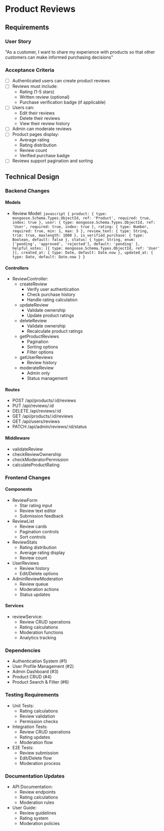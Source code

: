 # Product Reviews

## Requirements
### User Story
"As a customer, I want to share my experience with products so that other customers can make informed purchasing decisions"

### Acceptance Criteria
- [ ] Authenticated users can create product reviews
- [ ] Reviews must include:
  - Rating (1-5 stars)
  - Written review (optional)
  - Purchase verification badge (if applicable)
- [ ] Users can:
  - Edit their reviews
  - Delete their reviews
  - View their review history
- [ ] Admin can moderate reviews
- [ ] Product pages display:
  - Average rating
  - Rating distribution
  - Review count
  - Verified purchase badge
- [ ] Reviews support pagination and sorting

## Technical Design

### Backend Changes
#### Models
- Review Model:  ```javascript
  {
    product: {
      type: mongoose.Schema.Types.ObjectId,
      ref: 'Product',
      required: true,
      index: true
    },
    user: {
      type: mongoose.Schema.Types.ObjectId,
      ref: 'User',
      required: true,
      index: true
    },
    rating: {
      type: Number,
      required: true,
      min: 1,
      max: 5
    },
    review_text: {
      type: String,
      trim: true,
      maxlength: 1000
    },
    is_verified_purchase: {
      type: Boolean,
      default: false
    },
    status: {
      type: String,
      enum: ['pending', 'approved', 'rejected'],
      default: 'pending'
    },
    helpful_votes: [{
      type: mongoose.Schema.Types.ObjectId,
      ref: 'User'
    }],
    created_at: {
      type: Date,
      default: Date.now
    },
    updated_at: {
      type: Date,
      default: Date.now
    }
  }  ```

#### Controllers
- ReviewController:
  - createReview
    - Verify user authentication
    - Check purchase history
    - Handle rating calculation
  - updateReview
    - Validate ownership
    - Update product ratings
  - deleteReview
    - Validate ownership
    - Recalculate product ratings
  - getProductReviews
    - Pagination
    - Sorting options
    - Filter options
  - getUserReviews
    - Review history
  - moderateReview
    - Admin only
    - Status management

#### Routes
- POST /api/products/:id/reviews
- PUT /api/reviews/:id
- DELETE /api/reviews/:id
- GET /api/products/:id/reviews
- GET /api/users/reviews
- PATCH /api/admin/reviews/:id/status

#### Middleware
- validateReview
- checkReviewOwnership
- checkModeratorPermission
- calculateProductRating

### Frontend Changes
#### Components
- ReviewForm
  - Star rating input
  - Review text editor
  - Submission feedback
- ReviewList
  - Review cards
  - Pagination controls
  - Sort controls
- ReviewStats
  - Rating distribution
  - Average rating display
  - Review count
- UserReviews
  - Review history
  - Edit/Delete options
- AdminReviewModeration
  - Review queue
  - Moderation actions
  - Status updates

#### Services
- reviewService:
  - Review CRUD operations
  - Rating calculations
  - Moderation functions
  - Analytics tracking

### Dependencies
- Authentication System (#1)
- User Profile Management (#2)
- Admin Dashboard (#3)
- Product CRUD (#4)
- Product Search & Filter (#6)

### Testing Requirements
- Unit Tests:
  - Rating calculations
  - Review validation
  - Permission checks
- Integration Tests:
  - Review CRUD operations
  - Rating updates
  - Moderation flow
- E2E Tests:
  - Review submission
  - Edit/Delete flow
  - Moderation process

### Documentation Updates
- API Documentation:
  - Review endpoints
  - Rating calculations
  - Moderation rules
- User Guide:
  - Review guidelines
  - Rating system
  - Moderation policies 